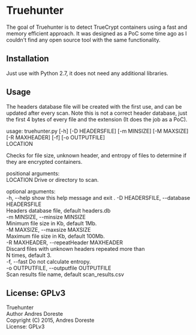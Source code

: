 # Truehunter
The goal of Truehunter is to detect TrueCrypt containers using a fast and memory efficient approach. It was designed as a PoC some time ago as I couldn't find any open source tool with the same functionality.
## Installation
Just use with Python 2.7, it does not need any additional libraries. 
## Usage
The headers database file will be created with the first use, and can be updated after every scan. Note this is not a correct header database, just the first 4 bytes of every file and the extension (It does the job as a PoC).

usage: truehunter.py [-h] [-D HEADERSFILE] [-m MINSIZE] [-M MAXSIZE]  
                     [-R MAXHEADER] [-f] [-o OUTPUTFILE]  
                     LOCATION  
  
Checks for file size, unknown header, and entropy of files to determine if  
they are encrypted containers.  

positional arguments:  
  LOCATION              Drive or directory to scan.  

optional arguments:  
  -h, --help            show this help message and exit . 
  -D HEADERSFILE, --database HEADERSFILE  
                        Headers database file, default headers.db  
  -m MINSIZE, --minsize MINSIZE  
                        Minimum file size in Kb, default 1Mb.  
  -M MAXSIZE, --maxsize MAXSIZE  
                        Maximum file size in Kb, default 100Mb.  
  -R MAXHEADER, --repeatHeader MAXHEADER  
                        Discard files with unknown headers repeated more than  
                        N times, default 3.  
  -f, --fast            Do not calculate entropy.  
  -o OUTPUTFILE, --outputfile OUTPUTFILE  
                        Scan results file name, default scan_results.csv  
## License: GPLv3
Truehunter  
Author Andres Doreste  
Copyright (C) 2015, Andres Doreste  
License:   GPLv3  
